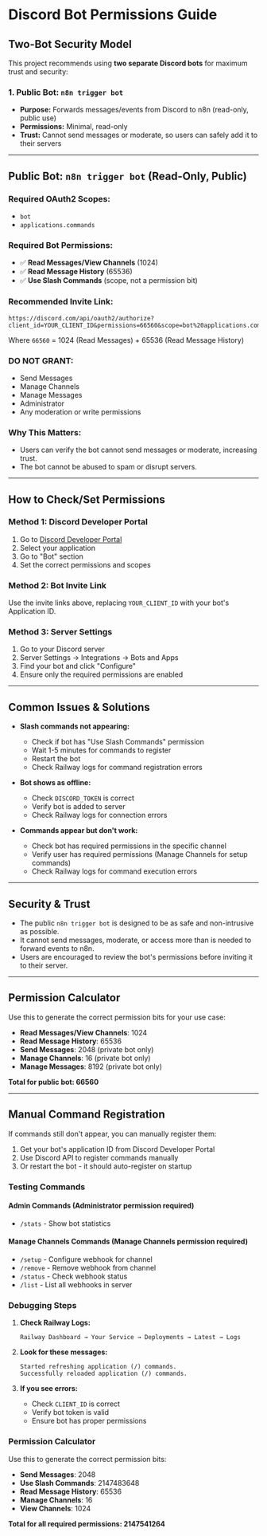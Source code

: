 # Discord Bot Permissions Guide

## Two-Bot Security Model

This project recommends using **two separate Discord bots** for maximum trust and security:

### 1. Public Bot: `n8n trigger bot`
- **Purpose:** Forwards messages/events from Discord to n8n (read-only, public use)
- **Permissions:** Minimal, read-only
- **Trust:** Cannot send messages or moderate, so users can safely add it to their servers

---

## Public Bot: `n8n trigger bot` (Read-Only, Public)

### **Required OAuth2 Scopes:**
- `bot`
- `applications.commands`

### **Required Bot Permissions:**
- ✅ **Read Messages/View Channels** (1024)
- ✅ **Read Message History** (65536)
- ✅ **Use Slash Commands** (scope, not a permission bit)

### **Recommended Invite Link:**
```
https://discord.com/api/oauth2/authorize?client_id=YOUR_CLIENT_ID&permissions=66560&scope=bot%20applications.commands
```
Where `66560` = 1024 (Read Messages) + 65536 (Read Message History)

### **DO NOT GRANT:**
- Send Messages
- Manage Channels
- Manage Messages
- Administrator
- Any moderation or write permissions

### **Why This Matters:**
- Users can verify the bot cannot send messages or moderate, increasing trust.
- The bot cannot be abused to spam or disrupt servers.

---

## How to Check/Set Permissions

### **Method 1: Discord Developer Portal**
1. Go to [Discord Developer Portal](https://discord.com/developers/applications)
2. Select your application
3. Go to "Bot" section
4. Set the correct permissions and scopes

### **Method 2: Bot Invite Link**
Use the invite links above, replacing `YOUR_CLIENT_ID` with your bot's Application ID.

### **Method 3: Server Settings**
1. Go to your Discord server
2. Server Settings → Integrations → Bots and Apps
3. Find your bot and click "Configure"
4. Ensure only the required permissions are enabled

---

## Common Issues & Solutions

- **Slash commands not appearing:**
  - Check if bot has "Use Slash Commands" permission
  - Wait 1-5 minutes for commands to register
  - Restart the bot
  - Check Railway logs for command registration errors

- **Bot shows as offline:**
  - Check `DISCORD_TOKEN` is correct
  - Verify bot is added to server
  - Check Railway logs for connection errors

- **Commands appear but don't work:**
  - Check bot has required permissions in the specific channel
  - Verify user has required permissions (Manage Channels for setup commands)
  - Check Railway logs for command execution errors

---

## Security & Trust
- The public `n8n trigger bot` is designed to be as safe and non-intrusive as possible.
- It cannot send messages, moderate, or access more than is needed to forward events to n8n.
- Users are encouraged to review the bot's permissions before inviting it to their server.

---

## Permission Calculator

Use this to generate the correct permission bits for your use case:
- **Read Messages/View Channels**: 1024
- **Read Message History**: 65536
- **Send Messages**: 2048 (private bot only)
- **Manage Channels**: 16 (private bot only)
- **Manage Messages**: 8192 (private bot only)

**Total for public bot: 66560**

---

## Manual Command Registration

If commands still don't appear, you can manually register them:
1. Get your bot's application ID from Discord Developer Portal
2. Use Discord API to register commands manually
3. Or restart the bot - it should auto-register on startup

### **Testing Commands**

#### **Admin Commands (Administrator permission required)**
- `/stats` - Show bot statistics

#### **Manage Channels Commands (Manage Channels permission required)**
- `/setup` - Configure webhook for channel
- `/remove` - Remove webhook from channel
- `/status` - Check webhook status
- `/list` - List all webhooks in server

### **Debugging Steps**

1. **Check Railway Logs:**
   ```
   Railway Dashboard → Your Service → Deployments → Latest → Logs
   ```

2. **Look for these messages:**
   ```
   Started refreshing application (/) commands.
   Successfully reloaded application (/) commands.
   ```

3. **If you see errors:**
   - Check `CLIENT_ID` is correct
   - Verify bot token is valid
   - Ensure bot has proper permissions

### **Permission Calculator**

Use this to generate the correct permission bits:
- **Send Messages**: 2048
- **Use Slash Commands**: 2147483648
- **Read Message History**: 65536
- **Manage Channels**: 16
- **View Channels**: 1024

**Total for all required permissions: 2147541264** 